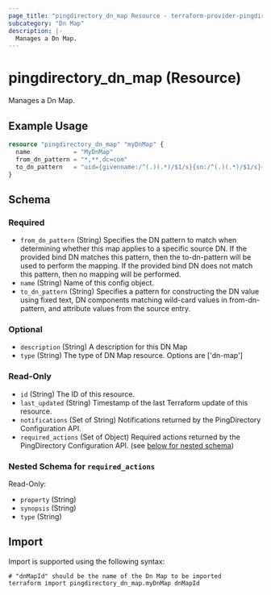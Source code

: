 ```yaml
---
page_title: "pingdirectory_dn_map Resource - terraform-provider-pingdirectory"
subcategory: "Dn Map"
description: |-
  Manages a Dn Map.
---
```


# pingdirectory_dn_map (Resource)

Manages a Dn Map.

## Example Usage

```terraform
resource "pingdirectory_dn_map" "myDnMap" {
  name            = "MyDnMap"
  from_dn_pattern = "*,**,dc=com"
  to_dn_pattern   = "uid={givenname:/^(.)(.*)/$1/s}{sn:/^(.)(.*)/$1/s}{eid},{2},o=example"
}
```

<!-- schema generated by tfplugindocs -->
## Schema

### Required

- `from_dn_pattern` (String) Specifies the DN pattern to match when determining whether this map applies to a specific source DN. If the provided bind DN matches this pattern, then the to-dn-pattern will be used to perform the mapping. If the provided bind DN does not match this pattern, then no mapping will be performed.
- `name` (String) Name of this config object.
- `to_dn_pattern` (String) Specifies a pattern for constructing the DN value using fixed text, DN components matching wild-card values in from-dn-pattern, and attribute values from the source entry.

### Optional

- `description` (String) A description for this DN Map
- `type` (String) The type of DN Map resource. Options are ['dn-map']

### Read-Only

- `id` (String) The ID of this resource.
- `last_updated` (String) Timestamp of the last Terraform update of this resource.
- `notifications` (Set of String) Notifications returned by the PingDirectory Configuration API.
- `required_actions` (Set of Object) Required actions returned by the PingDirectory Configuration API. (see [below for nested schema](#nestedatt--required_actions))

<a id="nestedatt--required_actions"></a>
### Nested Schema for `required_actions`

Read-Only:

- `property` (String)
- `synopsis` (String)
- `type` (String)

## Import

Import is supported using the following syntax:

```shell
# "dnMapId" should be the name of the Dn Map to be imported
terraform import pingdirectory_dn_map.myDnMap dnMapId
```

